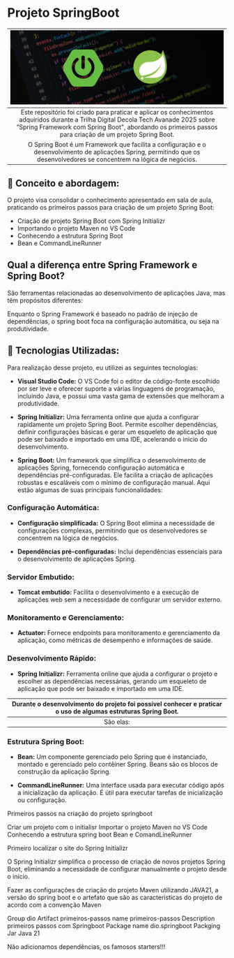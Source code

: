 # Projeto SpringBoot

| [![Spring Boot](/assets/img/SpringBoot_SpringInitializr.png)](https://web.dio.me/track/decola-tech-2025) |
|:--:|
| Este repositório foi criado para praticar e aplicar os conhecimentos adquiridos durante a Trilha Digital Decola Tech Avanade 2025 sobre “Spring Framework com Spring Boot", abordando os primeiros passos para criação de um projeto Spring Boot.
O Spring Boot é um Framework que facilita a configuração e o desenvolvimento de aplicações Spring, permitindo que os desenvolvedores se concentrem na lógica de negócios. |

## 🎯 Conceito e abordagem:

O projeto visa consolidar o conhecimento apresentado em sala de aula, praticando os primeiros passos para criação de um projeto Spring Boot:

- Criação de projeto Spring Boot com Spring Initializr
- Importando o projeto Maven no VS Code
- Conhecendo a estrutura Spring Boot
- Bean e CommandLineRunner

## Qual a diferença entre Spring Framework e Spring Boot?

São ferramentas relacionadas ao desenvolvimento de aplicações Java, mas têm propósitos diferentes:

Enquanto o Spring Framework é baseado no padrão de injeção de dependências, o spring boot foca na configuração automática, ou seja na produtividade.

## 🤖 Tecnologias Utilizadas:

Para realização desse projeto, eu utilizei as seguintes tecnologias:

- **Visual Studio Code:** O VS Code foi o editor de código-fonte escolhido por ser leve e oferecer suporte a várias linguagens de programação, incluindo Java, e possui uma vasta gama de extensões que melhoram a produtividade.

- **Spring Initializr:** Uma ferramenta online que ajuda a configurar rapidamente um projeto Spring Boot. Permite escolher dependências, definir configurações básicas e gerar um esqueleto de aplicação que pode ser baixado e importado em uma IDE, acelerando o início do desenvolvimento.

- **Spring Boot:** Um framework que simplifica o desenvolvimento de aplicações Spring, fornecendo configuração automática e dependências pré-configuradas. Ele facilita a criação de aplicações robustas e escaláveis com o mínimo de configuração manual. Aqui estão algumas de suas principais funcionalidades:

### **Configuração Automática:**

- **Configuração simplificada:** O Spring Boot elimina a necessidade de configurações complexas, permitindo que os desenvolvedores se concentrem na lógica de negócios.

- **Dependências pré-configuradas:** Inclui dependências essenciais para o desenvolvimento de aplicações Spring.

### **Servidor Embutido:**

- **Tomcat embutido:** Facilita o desenvolvimento e a execução de aplicações web sem a necessidade de configurar um servidor externo.

### **Monitoramento e Gerenciamento:**

- **Actuator:** Fornece endpoints para monitoramento e gerenciamento da aplicação, como métricas de desempenho e informações de saúde.

### **Desenvolvimento Rápido:**

- **Spring Initializr:** Ferramenta online que ajuda a configurar o projeto e escolher as dependências necessárias, gerando um esqueleto de aplicação que pode ser baixado e importado em uma IDE.

| Durante o desenvolvimento do projeto foi possível conhecer e praticar o uso de algumas estruturas Spring Boot. |
|:--:|
São elas: |


### **Estrutura Spring Boot:**

- **Bean:** Um componente gerenciado pelo Spring que é instanciado, montado e gerenciado pelo contêiner Spring. Beans são os blocos de construção da aplicação Spring.

- **CommandLineRunner:** Uma interface usada para executar código após a inicialização da aplicação. É útil para executar tarefas de inicialização ou configuração.



Primeiros passos na criação do projeto springboot

Criar um projeto com o initialisr
Importar o projeto Maven no VS Code
Conhecendo a estrutura spring boot
Bean e ComandLineRunner

Primeiro localizar o site do Spring Initializr

  O Spring Initializr simplifica o processo de criação de novos projetos Spring Boot, eliminando a necessidade de configurar manualmente o projeto desde o início.
  
Fazer as configurações de criação do projeto Maven utilizando JAVA21, a versão do spring boot e o artefato que são as caracteristicas do projeto de acordo com a convenção Maven

Group dio
Artifact primeiros-passos
name primeiros-passos
Description primeiros passos com Springboot
Package name dio.springboot
Packging Jar
Java 21

Não adicionamos dependências, os famosos starters!!!